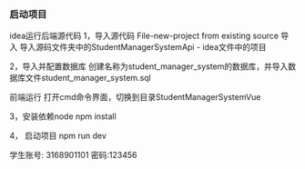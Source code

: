 ### 启动项目
 idea运行后端源代码
1，导入源代码
File-new-project from existing source 导入
导入源码文件夹中的StudentManagerSystemApi - idea文件中的项目

2，导入并配置数据库
创建名称为student_manager_system的数据库，并导入数据库文件student_manager_system.sql

前端运行
打开cmd命令界面，切换到目录StudentManagerSystemVue

3，安装依赖node
npm install

4， 启动项目
npm run dev

学生账号: 3168901101
密码:123456